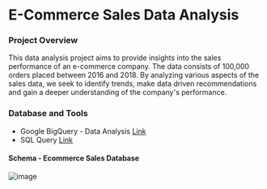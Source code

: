 # E-Commerce Sales Data Analysis

### Project Overview

This data analysis project aims to provide insights into the sales performance of an e-commerce company. The data consists of 100,000 orders placed between 2016 and 2018. By analyzing various aspects of the sales data,  we seek to identify trends, make data driven recommendations and gain a deeper understanding of the company's performance.

### Database and Tools
 - Google BigQuery - Data Analysis [Link](https://console.cloud.google.com/bigquery)
 - SQL Query  [Link](https://console.cloud.google.com/bigquery?sq=889450507925:e2c55f8a94bd44e2b2f7076abf5c3d82)

#### Schema - Ecommerce Sales Database

![image](https://github.com/nitinaswani07/E-Commerce_Sales_Analysis-SQL/assets/145229795/d4155aca-2153-4962-a59d-87ddba4ba3eb)



